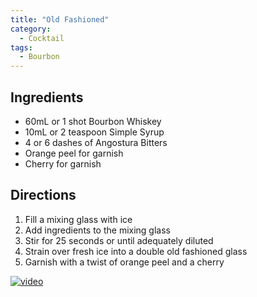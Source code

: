 ```yaml
---
title: "Old Fashioned"
category:
  - Cocktail
tags:
  - Bourbon
---
```


## Ingredients
* 60mL or 1 shot Bourbon Whiskey
* 10mL or 2 teaspoon Simple Syrup
* 4 or 6 dashes of Angostura Bitters
* Orange peel for garnish
* Cherry for garnish

## Directions
1. Fill a mixing glass with ice
2. Add ingredients to the mixing glass
3. Stir for 25 seconds or until adequately diluted
4. Strain over fresh ice into a double old fashioned glass
5. Garnish with a twist of orange peel and a cherry

[![video](https://img.youtube.com/vi/JzN8-dNHj-o/0.jpg)](https://www.youtube.com/watch?v=JzN8-dNHj-o)
